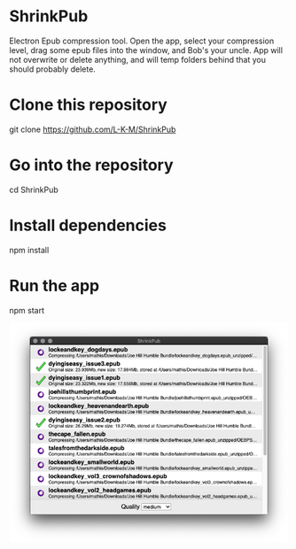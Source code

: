 # ShrinkPub
Electron Epub compression tool. Open the app, select your compression level, drag some epub files into the window, and Bob's your uncle. App will not overwrite or delete anything, and will temp folders behind that you should probably delete.

# Clone this repository
git clone https://github.com/L-K-M/ShrinkPub
# Go into the repository
cd ShrinkPub
# Install dependencies
npm install
# Run the app
npm start

![screenshot](screenshot.png)
